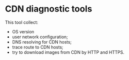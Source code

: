 # CDN diagnostic tools

This tool collect:

 - OS version
 - user network configuration;
 - DNS resolving for CDN hosts;
 - trace route to CDN hosts;
 - try to download images from CDN by HTTP and HTTPS.
